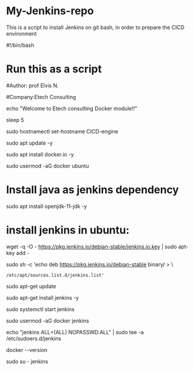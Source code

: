 # My-Jenkins-repo
This is a script to install Jenkins on git bash, in order to prepare the CICD environment

#!/bin/bash 

# Run this as a script 

#Author: prof Elvis N. 

#Company:Etech Consulting 

echo "Welcome to Etech consulting Docker module!!" 

sleep 5 

sudo hostnamectl set-hostname CICD-engine 

sudo apt update -y 

sudo apt install docker.io -y 

sudo usermod -aG docker ubuntu  

  

# Install java as jenkins dependency 

sudo apt install openjdk-11-jdk -y 

# install jenkins in ubuntu: 

wget -q -O - https://pkg.jenkins.io/debian-stable/jenkins.io.key | sudo apt-key add - 

sudo sh -c 'echo deb https://pkg.jenkins.io/debian-stable binary/ > \ 

    /etc/apt/sources.list.d/jenkins.list' 

sudo apt-get update 

sudo apt-get install jenkins -y 

sudo systemctl start jenkins  

sudo usermod -aG docker jenkins  

echo "jenkins  ALL=(ALL) NOPASSWD:ALL" | sudo tee -a /etc/sudoers.d/jenkins  

docker --version 

sudo su - jenkins 